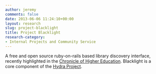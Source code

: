 ```yaml
---
author: jeremy
comments: false
date: 2013-06-06 11:24:10+00:00
layout: research
slug: project-blacklight
title: Project Blacklight
research-category:
- Internal Projects and Community Service
---
```


A free and open source ruby-on-rails based library discovery interface, recently highlighted in the [Chronicle of Higher Education](http://chronicle.com/article/After-Losing-Users-in/48588/). Blacklight is a core component of the [Hydra Project](http://projecthydra.org/).
